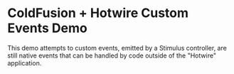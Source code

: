 
# ColdFusion + Hotwire Custom Events Demo

This demo attempts to custom events, emitted by a Stimulus controller, are still native events that can be handled by code outside of the "Hotwire" application.
